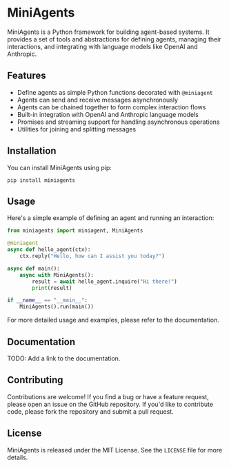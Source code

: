 # MiniAgents

MiniAgents is a Python framework for building agent-based systems. It provides a set of tools and abstractions for defining agents, managing their interactions, and integrating with language models like OpenAI and Anthropic.

## Features

- Define agents as simple Python functions decorated with `@miniagent`
- Agents can send and receive messages asynchronously
- Agents can be chained together to form complex interaction flows
- Built-in integration with OpenAI and Anthropic language models
- Promises and streaming support for handling asynchronous operations
- Utilities for joining and splitting messages

## Installation

You can install MiniAgents using pip:

```
pip install miniagents
```

## Usage

Here's a simple example of defining an agent and running an interaction:

```python
from miniagents import miniagent, MiniAgents

@miniagent
async def hello_agent(ctx):
    ctx.reply("Hello, how can I assist you today?")

async def main():
    async with MiniAgents():
        result = await hello_agent.inquire("Hi there!")
        print(result)

if __name__ == "__main__":
    MiniAgents().run(main())
```

For more detailed usage and examples, please refer to the documentation.

## Documentation

TODO: Add a link to the documentation.

## Contributing

Contributions are welcome! If you find a bug or have a feature request, please open an issue on the GitHub repository. If you'd like to contribute code, please fork the repository and submit a pull request.

## License

MiniAgents is released under the MIT License. See the `LICENSE` file for more details.

